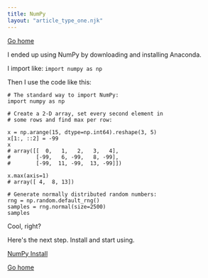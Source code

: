 ```yaml
---
title: NumPy
layout: "article_type_one.njk"
---
```

[Go home](/index.html)

I ended up using NumPy by downloading and installing Anaconda.

I import like:
`import numpy as np`

Then I use the code like this:

```
# The standard way to import NumPy:
import numpy as np

# Create a 2-D array, set every second element in
# some rows and find max per row:

x = np.arange(15, dtype=np.int64).reshape(3, 5)
x[1:, ::2] = -99
x
# array([[  0,   1,   2,   3,   4],
#        [-99,   6, -99,   8, -99],
#        [-99,  11, -99,  13, -99]])

x.max(axis=1)
# array([ 4,  8, 13])

# Generate normally distributed random numbers:
rng = np.random.default_rng()
samples = rng.normal(size=2500)
samples
```

Cool, right?

Here's the next step. Install and start using.

[NumPy Install](https://numpy.org/install/)

[Go home](/index.html)
